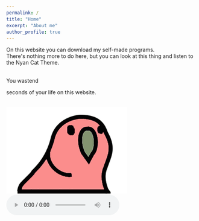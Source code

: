 ```yaml
---
permalink: /
title: "Home"
excerpt: "About me"
author_profile: true
---
```

On this website you can download my self-made programs.
<br>There's nothing more to do here, but you can look at this thing and listen to the Nyan Cat Theme.


<br>You wastend
<span id="seconds"></span>

<script>
var sec = 0;
    function pad ( val ) { return val > 9 ? val : "0" + val; }
    setInterval( function(){
        document.getElementById("seconds").innerHTML=pad(++sec%9999999999999999999999999999999);
    }, 1000);
</script>
  seconds of your life on this website.
  
  
<br><img src="/files/wabbl.gif" alt="Wabbl" width="320" height="229">
<br>
<audio controls>
  <source src="/files/nyan.mp3" type="audio/mp3">
  <source src="/files/nyan.mp3" type="audio/mp3">
Your browser does not support the audio element.
</audio>


<script> </script>